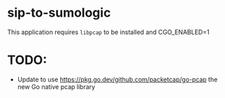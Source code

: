 # sip-to-sumologic

  This application requires `libpcap` to be installed and CGO_ENABLED=1

# TODO: 
 - Update to use https://pkg.go.dev/github.com/packetcap/go-pcap  the new Go native pcap library